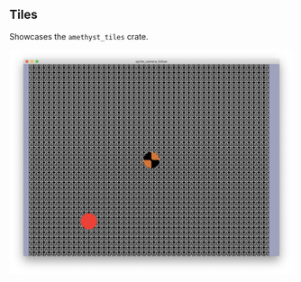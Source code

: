 ## Tiles

Showcases the `amethyst_tiles` crate.

![tiles example screenshot](../assets/img/tiles.png)
